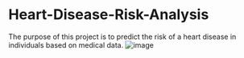 # Heart-Disease-Risk-Analysis
The purpose of this project is to predict the risk of a heart disease in individuals based on medical data.
![image](https://github.com/user-attachments/assets/e10bc46b-4da0-443a-8c39-7720d978743c)

